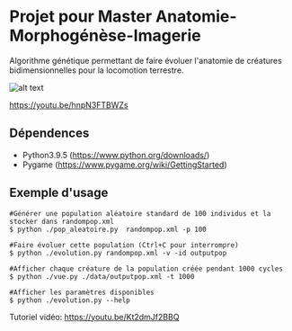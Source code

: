 # Projet pour Master Anatomie-Morphogénèse-Imagerie

Algorithme génétique permettant de faire évoluer l'anatomie de créatures bidimensionnelles pour la locomotion terrestre.


![alt text](https://github.com/fcamilleri/GA-Master-Anatomie/blob/main/images/teaser.gif)

https://youtu.be/hnpN3FTBWZs



## Dépendences
- Python3.9.5 (https://www.python.org/downloads/)
- Pygame (https://www.pygame.org/wiki/GettingStarted)

## Exemple d'usage

```
#Générer une population aléatoire standard de 100 individus et la stocker dans randompop.xml
$ python ./pop_aleatoire.py  randompop.xml -p 100

#Faire évoluer cette population (Ctrl+C pour interrompre)
$ python ./evolution.py randompop.xml -v -id outputpop

#Afficher chaque créature de la population créée pendant 1000 cycles
$ python ./vue.py ./data/outputpop.xml -t 1000

#Afficher les paramètres disponibles
$ python ./evolution.py --help
```

Tutoriel vidéo: https://youtu.be/Kt2dmJf2BBQ
